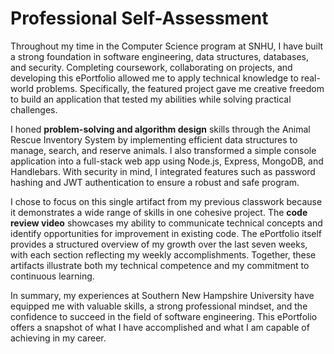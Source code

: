 # Professional Self-Assessment

Throughout my time in the Computer Science program at SNHU, I have built a strong foundation in software engineering, data structures, databases, and security. Completing coursework, collaborating on projects, and developing this ePortfolio allowed me to apply technical knowledge to real-world problems. Specifically, the featured project gave me creative freedom to build an application that tested my abilities while solving practical challenges.

I honed **problem-solving and algorithm design** skills through the Animal Rescue Inventory System by implementing efficient data structures to manage, search, and reserve animals. I also transformed a simple console application into a full-stack web app using Node.js, Express, MongoDB, and Handlebars. With security in mind, I integrated features such as password hashing and JWT authentication to ensure a robust and safe program.

I chose to focus on this single artifact from my previous classwork because it demonstrates a wide range of skills in one cohesive project. The **code review video** showcases my ability to communicate technical concepts and identify opportunities for improvement in existing code. The ePortfolio itself provides a structured overview of my growth over the last seven weeks, with each section reflecting my weekly accomplishments. Together, these artifacts illustrate both my technical competence and my commitment to continuous learning.

In summary, my experiences at Southern New Hampshire University have equipped me with valuable skills, a strong professional mindset, and the confidence to succeed in the field of software engineering. This ePortfolio offers a snapshot of what I have accomplished and what I am capable of achieving in my career.
